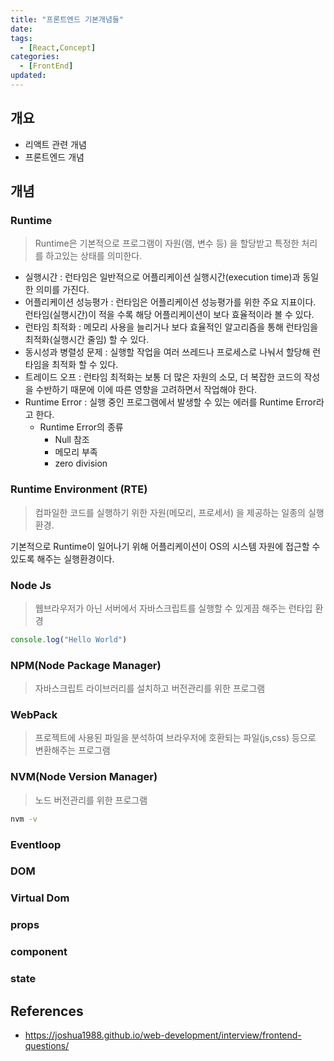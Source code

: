 ```yaml
---
title: "프론트엔드 기본개념들"
date: 
tags:
  - [React,Concept]
categories:
  - [FrontEnd]
updated:
---
```


## 개요

- 리액트 관련 개념
- 프론트엔드 개념

## 개념

### Runtime

> Runtime은 기본적으로 프로그램이 자원(램, 변수 등) 을 할당받고 특정한 처리를 하고있는 상태를 의미한다.

- 실행시간 : 런타임은 일반적으로 어플리케이션 실행시간(execution time)과 동일한 의미를 가진다. 
- 어플리케이션 성능평가 : 런타임은 어플리케이션 성능평가를 위한 주요 지표이다. 런타임(실행시간)이 적을 수록 해당 어플리케이션이 보다 효율적이라 볼 수 있다.
- 런타임 최적화 : 메모리 사용을 늘리거나 보다 효율적인 알고리즘을 통해 런타임을 최적화(실행시간 줄임) 할 수 있다.
- 동시성과 병렬성 문제 : 실행할 작업을 여러 쓰레드나 프로세스로 나눠서 할당해 런타임을  최적화 할 수 있다.
- 트레이드 오프 : 런타임 최적화는 보통 더 많은 자원의 소모, 더 복잡한 코드의 작성을 수반하기 때문에 이에 따른 영향을 고려하면서 작업해야 한다.
- Runtime Error : 실행 중인 프로그램에서 발생할 수 있는 에러를 Runtime Error라고 한다.
    - Runtime Error의 종류
        - Null 참조
        - 메모리 부족
        - zero division

### Runtime Environment (RTE)

> 컴파일한 코드를 실행하기 위한 자원(메모리, 프로세서) 을 제공하는 일종의 실행환경.

기본적으로 Runtime이 일어나기 위해 어플리케이션이 OS의 시스템 자원에 접근할 수있도록 해주는 실행환경이다.


### Node Js

> 웹브라우저가 아닌 서버에서 자바스크립트를 실행할 수 있게끔 해주는 런타입 환경

```js
console.log("Hello World")
```

### NPM(Node Package Manager)

> 자바스크립트 라이브러리를 설치하고 버전관리를 위한 프로그램

### WebPack

> 프로젝트에 사용된 파일을 분석하여 브라우저에 호환되는 파일(js,css) 등으로 변환해주는 프로그램

### NVM(Node Version Manager)

> 노드 버전관리를 위한 프로그램

```bash
nvm -v
```

### Eventloop

### DOM

### Virtual Dom

### props

### component

### state

## References

<!--

- https://joontae-kim.github.io/2020/10/26/interview-question-fe/
-->

- https://joshua1988.github.io/web-development/interview/frontend-questions/
